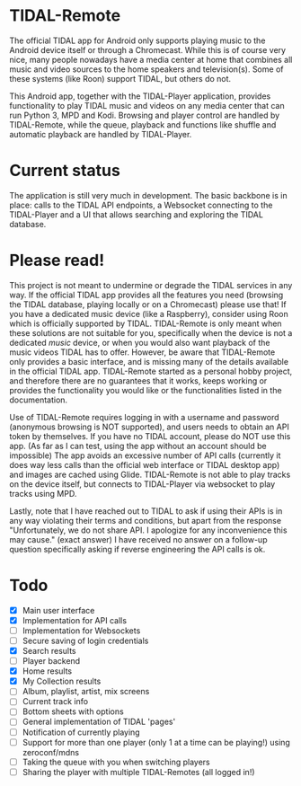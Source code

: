 # TIDAL-Remote
The official TIDAL app for Android only supports playing music to the Android device itself or through a Chromecast. While this is of course very nice, many people nowadays have a media center at home that combines all music and video sources to the home speakers and television(s). Some of these systems (like Roon) support TIDAL, but others do not.

This Android app, together with the TIDAL-Player application, provides functionality to play TIDAL music and videos on any media center that can run Python 3, MPD and Kodi. Browsing and player control are handled by TIDAL-Remote, while the queue, playback and functions like shuffle and automatic playback are handled by TIDAL-Player.

# Current status
The application is still very much in development. The basic backbone is in place: calls to the TIDAL API endpoints, a Websocket connecting to the TIDAL-Player and a UI that allows searching and exploring the TIDAL database.

# Please read!
This project is not meant to undermine or degrade the TIDAL services in any way. If the official TIDAL app provides all the features you need (browsing the TIDAL database, playing locally or on a Chromecast) please use that! If you have a dedicated music device (like a Raspberry), consider using Roon which is officially supported by TIDAL. TIDAL-Remote is only meant when these solutions are not suitable for you, specifically when the device is not a dedicated *music* device, or when you would also want playback of the music videos TIDAL has to offer. However, be aware that TIDAL-Remote only provides a basic interface, and is missing many of the details available in the official TIDAL app. TIDAL-Remote started as a personal hobby project, and therefore there are no guarantees that it works, keeps working or provides the functionality you would like or the functionalities listed in the documentation.

Use of TIDAL-Remote requires logging in with a username and password (anonymous browsing is NOT supported), and users needs to obtain an API token by themselves. If you have no TIDAL account, please do NOT use this app. (As far as I can test, using the app without an account should be impossible) The app avoids an excessive number of API calls (currently it does way less calls than the official web interface or TIDAL desktop app) and images are cached using Glide. TIDAL-Remote is not able to play tracks on the device itself, but connects to TIDAL-Player via websocket to play tracks using MPD.

Lastly, note that I have reached out to TIDAL to ask if using their APIs is in any way violating their terms and conditions, but apart from the response "Unfortunately, we do not share API. I apologize for any inconvenience this may cause." (exact answer) I have received no answer on a follow-up question specifically asking if reverse engineering the API calls is ok.

# Todo
- [x] Main user interface
- [x] Implementation for API calls
- [ ] Implementation for Websockets
- [ ] Secure saving of login credentials
- [x] Search results
- [ ] Player backend
- [x] Home results
- [x] My Collection results
- [ ] Album, playlist, artist, mix screens
- [ ] Current track info
- [ ] Bottom sheets with options
- [ ] General implementation of TIDAL 'pages'
- [ ] Notification of currently playing
- [ ] Support for more than one player (only 1 at a time can be playing!) using zeroconf/mdns
- [ ] Taking the queue with you when switching players
- [ ] Sharing the player with multiple TIDAL-Remotes (all logged in!)
